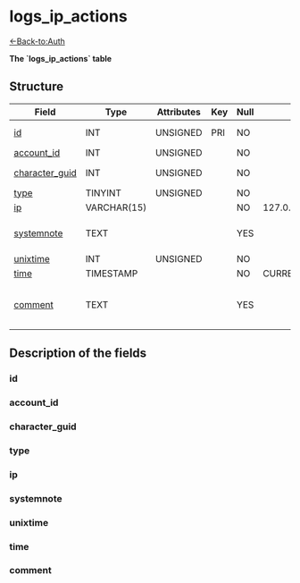 # logs\_ip\_actions

[<-Back-to:Auth](database-auth.md)

**The \`logs\_ip\_actions\` table**

## Structure

| Field               | Type        | Attributes | Key | Null | Default           | Extra          | Comment                       |
|---------------------|-------------|------------|-----|------|-------------------|----------------|-------------------------------|
| [id][1]             | INT         | UNSIGNED   | PRI | NO   |                   | AUTO_INCREMENT | Unique Identifier             |
| [account_id][2]     | INT         | UNSIGNED   |     | NO   |                   |                | Account ID                    |
| [character_guid][3] | INT         | UNSIGNED   |     | NO   |                   |                | Character Guid                |
| [type][4]           | TINYINT     | UNSIGNED   |     | NO   |                   |                |                               |
| [ip][5]             | VARCHAR(15) |            |     | NO   | 127.0.0.1         |                |                               |
| [systemnote][6]     | TEXT        |            |     | YES  |                   |                | Notes inserted by system      |
| [unixtime][7]       | INT         | UNSIGNED   |     | NO   |                   |                | Unixtime                      |
| [time][8]           | TIMESTAMP   |            |     | NO   | CURRENT_TIMESTAMP |                | Timestamp                     |
| [comment][9]        | TEXT        |            |     | YES  |                   |                | Allows users to add a comment |

[1]: #id
[2]: #account_id
[3]: #character_guid
[4]: #type
[5]: #ip
[6]: #systemnote
[7]: #unixtime
[8]: #time
[9]: #comment

## Description of the fields

### id

### account_id

### character_guid

### type

### ip

### systemnote

### unixtime

### time

### comment
